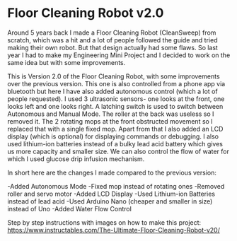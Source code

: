 # Floor Cleaning Robot v2.0
Around 5 years back I made a Floor Cleaning Robot (CleanSweep) from scratch, which was a hit and a lot of people followed the guide and tried making their own robot. But that design actually had some flaws. So last year I had to make my Engineering Mini Project and I decided to work on the same idea but with some improvements.

This is Version 2.0 of the Floor Cleaning Robot, with some improvements over the previous version. This one is also controlled from a phone app via bluetooth but here I have also added autonomous control (which a lot of people requested). I used 3 ultrasonic sensors- one looks at the front, one looks left and one looks right. A latching switch is used to switch between Autonomous and Manual Mode. The roller at the back was useless so I removed it. The 2 rotating mops at the front obstructed movement so I replaced that with a single fixed mop. Apart from that I also added an LCD display (which is optional) for displaying commands or debugging. I also used lithium-ion batteries instead of a bulky lead acid battery which gives us more capacity and smaller size. We can also control the flow of water for which I used glucose drip infusion mechanism.

In short here are the changes I made compared to the previous version:

-Added Autonomous Mode
-Fixed mop instead of rotating ones
-Removed roller and servo motor
-Added LCD Display
-Used Lithium-ion Batteries instead of lead acid
-Used Arduino Nano (cheaper and smaller in size) instead of Uno
-Added Water Flow Control

Step by step instructions with images on how to make this project: https://www.instructables.com/The-Ultimate-Floor-Cleaning-Robot-v20/
